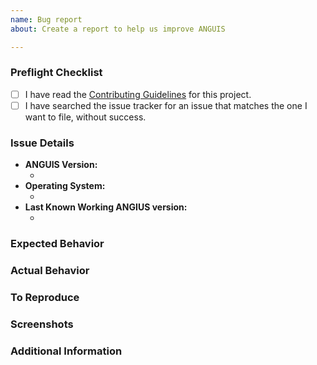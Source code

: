 ```yaml
---
name: Bug report
about: Create a report to help us improve ANGUIS

---
```


<!--  As an open source project with a dedicated but small maintainer team, it can sometimes take a long time for issues to be addressed so please be patient and we will get back to you as soon as we can.
-->

### Preflight Checklist
<!-- Please ensure you've completed the following steps by replacing [ ] with [x]-->

* [ ] I have read the [Contributing Guidelines](https://github.com/nsucheendran/thegame/new/master/CONTRIBUTING.md) for this project.
* [ ] I have searched the issue tracker for an issue that matches the one I want to file, without success.

### Issue Details

* **ANGUIS Version:**
  * <!-- (output of `node_modules/.bin/ANGUIS --version`) e.g. 4.0.3 -->
* **Operating System:**
  * <!-- (Platform and Version) e.g. macOS 10.13.6 / Windows 10 (1803) / Ubuntu 18.04 x64 -->
* **Last Known Working ANGIUS version:**
  * <!-- (if applicable) e.g. 3.1.0 -->

### Expected Behavior
<!-- A clear and concise description of what you expected to happen. -->

### Actual Behavior
<!-- A clear and concise description of what actually happened. -->

### To Reproduce
<!--
Your best chance of getting this bug looked at quickly is to provide an example.
-->



<!--
If you provide a URL, please list the commands required to clone/setup/run your repo e.g.
```sh
$ git clone $YOUR_URL -b $BRANCH
$ npm install
$ npm start || ANGUIS .
```
-->

### Screenshots
<!-- If applicable, add screenshots to help explain your problem. -->

### Additional Information
<!-- Add any other context about the problem here. -->
